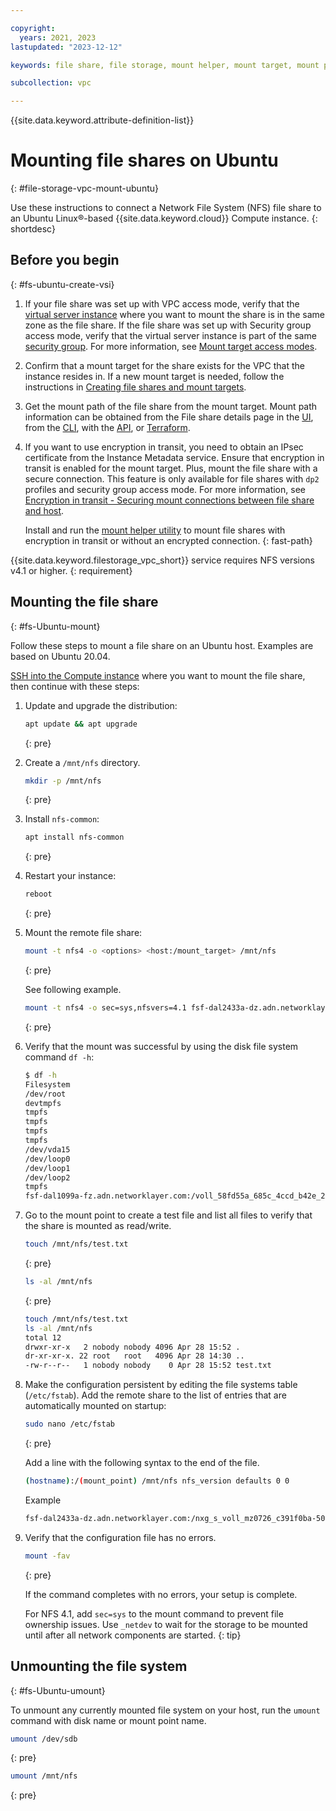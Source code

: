 ```yaml
---

copyright:
  years: 2021, 2023
lastupdated: "2023-12-12"

keywords: file share, file storage, mount helper, mount target, mount path, secure connection, NFS, mounting share

subcollection: vpc

---
```


{{site.data.keyword.attribute-definition-list}}

# Mounting file shares on Ubuntu
{: #file-storage-vpc-mount-ubuntu}

Use these instructions to connect a Network File System (NFS) file share to an Ubuntu Linux&reg;-based {{site.data.keyword.cloud}} Compute instance.
{: shortdesc}

## Before you begin
{: #fs-ubuntu-create-vsi}

1. If your file share was set up with VPC access mode, verify that the [virtual server instance](/docs/vpc?topic=vpc-about-advanced-virtual-servers) where you want to mount the share is in the same zone as the file share. If the file share was set up with Security group access mode, verify that the virtual server instance is part of the same [security group](/docs/vpc?topic=vpc-using-security-groups#sg-getting-started). For more information, see [Mount target access modes](/docs/vpc?topic=vpc-file-storage-vpc-about#fs-mount-access-mode).
2. Confirm that a mount target for the share exists for the VPC that the instance resides in. If a new mount target is needed, follow the instructions in [Creating file shares and mount targets](/docs/vpc?topic=vpc-file-storage-create). 
3. Get the mount path of the file share from the mount target. Mount path information can be obtained from the File share details page in the [UI](/docs/vpc?topic=vpc-file-storage-view&interface=ui#fs-get-mountpath-ui-vpc), from the [CLI](/docs/vpc?topic=vpc-file-storage-view&interface=cli#fs-get-mountpath-cli), with the [API](/docs/vpc?topic=vpc-file-storage-view&interface=api#fs-get-target-api), or [Terraform](/docs/vpc?topic=vpc-file-storage-view&interface=terraform#fs-view-mount-target-terraform).
4. If you want to use encryption in transit, you need to obtain an IPsec certificate from the Instance Metadata service. Ensure that encryption in transit is enabled for the mount target. Plus, mount the file share with a secure connection. This feature is only available for file shares with `dp2` profiles and security group access mode. For more information, see [Encryption in transit - Securing mount connections between file share and host](/docs/vpc?topic=vpc-file-storage-vpc-eit).
   
   Install and run the [mount helper utility](/docs/vpc?topic=vpc-fs-mount-helper-utility) to mount file shares with encryption in transit or without an encrypted connection.
   {: fast-path}

{{site.data.keyword.filestorage_vpc_short}} service requires NFS versions v4.1 or higher.
{: requirement}

## Mounting the file share
{: #fs-Ubuntu-mount}

Follow these steps to mount a file share on an Ubuntu host. Examples are based on Ubuntu 20.04.

[SSH into the Compute instance](/docs/vpc?topic=vpc-creating-virtual-servers&interface=ui#next-steps-after-creating-virtual-servers-ui) where you want to mount the file share, then continue with these steps:

1. Update and upgrade the distribution:

    ```sh
    apt update && apt upgrade
    ```
    {: pre}

2. Create a `/mnt/nfs` directory.

    ```sh
    mkdir -p /mnt/nfs
    ```
    {: pre}

3. Install `nfs-common`:

    ```sh
    apt install nfs-common
    ```
    {: pre}

4. Restart your instance:

    ```sh
    reboot
    ```
    {: pre}

5. Mount the remote file share:

   ```sh
   mount -t nfs4 -o <options> <host:/mount_target> /mnt/nfs
   ```
   {: pre}

   See following example.

   ```sh
   mount -t nfs4 -o sec=sys,nfsvers=4.1 fsf-dal2433a-dz.adn.networklayer.com:/nxg_s_voll_mz0726_c391f0ba-50ed-4460-8704-a36032c96a4c /mnt/nfs
   ```
   {: pre}

6. Verify that the mount was successful by using the disk file system command `df -h`:

    ```sh
    $ df -h
    Filesystem                                                                                    Size  Used Avail Use% Mounted on
    /dev/root                                                                                      97G  1.6G   96G   2% /
    devtmpfs                                                                                      3.9G     0  3.9G   0% /dev
    tmpfs                                                                                         3.9G     0  3.9G   0% /dev/shm
    tmpfs                                                                                         798M  508K  797M   1% /run
    tmpfs                                                                                         5.0M     0  5.0M   0% /run/lock
    tmpfs                                                                                         3.9G     0  3.9G   0% /sys/fs/cgroup
    /dev/vda15                                                                                    105M  9.2M   96M   9% /boot/efi
    /dev/loop0                                                                                     56M   56M     0 100% /snap/core18/1885
    /dev/loop1                                                                                     71M    71M     0 100% /snap/lxd/16922
    /dev/loop2                                                                                     31M   31M     0 100% /snap/snapd/9279
    tmpfs                                                                                         798M     0  798M   0% /run/user/0
    fsf-dal1099a-fz.adn.networklayer.com:/voll_58fd55a_685c_4ccd_b42e_25d5b61129e2   95G  256K   95G   1% /mnt/nfs
    ```

7. Go to the mount point to create a test file and list all files to verify that the share is mounted as read/write.

   ```sh
   touch /mnt/nfs/test.txt
   ```
   {: pre}

   ```sh
   ls -al /mnt/nfs
   ```
   {: pre}

   ```sh
   touch /mnt/nfs/test.txt
   ls -al /mnt/nfs
   total 12
   drwxr-xr-x   2 nobody nobody 4096 Apr 28 15:52 .
   dr-xr-xr-x. 22 root   root   4096 Apr 28 14:30 ..
   -rw-r--r--   1 nobody nobody    0 Apr 28 15:52 test.txt
   ```

8. Make the configuration persistent by editing the file systems table (`/etc/fstab`). Add the remote share to the list of entries that are automatically mounted on startup:

   ```sh
   sudo nano /etc/fstab
   ```
   {: pre}

   Add a line with the following syntax to the end of the file.

   ```sh
   (hostname):/(mount_point) /mnt/nfs nfs_version defaults 0 0
   ```

   Example

   ```sh
   fsf-dal2433a-dz.adn.networklayer.com:/nxg_s_voll_mz0726_c391f0ba-50ed-4460-8704-a36032c96a4c /mnt/nfs nfsvers=4.1 defaults 0 0
   ```

9. Verify that the configuration file has no errors.

   ```sh
   mount -fav
   ```
   {: pre}

   If the command completes with no errors, your setup is complete.

   For NFS 4.1, add `sec=sys` to the mount command to prevent file ownership issues. Use `_netdev` to wait for the storage to be mounted until after all network components are started.
   {: tip}

## Unmounting the file system
{: #fs-Ubuntu-umount}

To unmount any currently mounted file system on your host, run the `umount` command with disk name or mount point name.

```sh
umount /dev/sdb
```
{: pre}

```sh
umount /mnt/nfs
```
{: pre}
